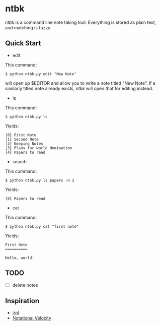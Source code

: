 ntbk
====

*ntbk* is a command line note taking tool. Everything is stored as plain text,
and matching is fuzzy.

Quick Start
-----------

- edit

This command:
```
$ python ntbk.py edit "New Note"
```
will open up $EDITOR and allow you to write a note titled "New Note". If a
similarly titled note already exists, *ntbk* will open that for editing
instead.

- ls

This command:
```
$ python ntbk.py ls
```

Yields:
```
[0] First Note
[1] Second Note
[2] Keeping Notes
[3] Plans for world domination
[4] Papers to read
```

- search

This command:
```
$ python ntbk.py ls papers -n 1
```

Yields:
```
[0] Papers to read
```

- cat

This command:
```
$ python ntbk.py cat "first note"
```

Yields:
```
First Note
==========

Hello, world!
```

TODO
----

- [ ] delete notes

Inspiration
-----------

- [jrnl](https://github.com/jrnl-org/jrnl)
- [Notational Velocity](http://notational.net/)
